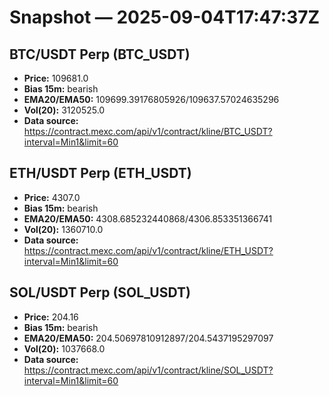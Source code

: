 # Snapshot — 2025-09-04T17:47:37Z

## BTC/USDT Perp (BTC_USDT)
- **Price:** 109681.0
- **Bias 15m:** bearish
- **EMA20/EMA50:** 109699.39176805926/109637.57024635296
- **Vol(20):** 3120525.0
- **Data source:** https://contract.mexc.com/api/v1/contract/kline/BTC_USDT?interval=Min1&limit=60

## ETH/USDT Perp (ETH_USDT)
- **Price:** 4307.0
- **Bias 15m:** bearish
- **EMA20/EMA50:** 4308.685232440868/4306.853351366741
- **Vol(20):** 1360710.0
- **Data source:** https://contract.mexc.com/api/v1/contract/kline/ETH_USDT?interval=Min1&limit=60

## SOL/USDT Perp (SOL_USDT)
- **Price:** 204.16
- **Bias 15m:** bearish
- **EMA20/EMA50:** 204.50697810912897/204.5437195297097
- **Vol(20):** 1037668.0
- **Data source:** https://contract.mexc.com/api/v1/contract/kline/SOL_USDT?interval=Min1&limit=60
